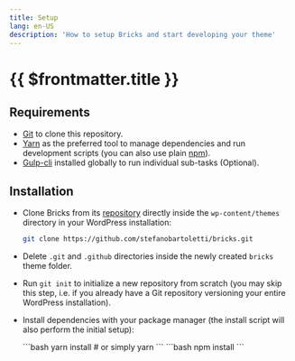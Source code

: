 ```yaml
---
title: Setup
lang: en-US
description: 'How to setup Bricks and start developing your theme'
---
```


# {{ $frontmatter.title }}

## Requirements

- [Git](https://git-scm.com/) to clone this repository.
- [Yarn](https://yarnpkg.com/) as the preferred tool to manage dependencies and run development scripts (you can also use plain [npm](https://nodejs.org/)).
- [Gulp-cli](https://github.com/gulpjs/gulp-cli) installed globally to run individual sub-tasks (Optional).

## Installation

- Clone Bricks from its [repository](https://github.com/stefanobartoletti/bricks) directly inside the `wp-content/themes` directory in your WordPress installation:

    ```bash
    git clone https://github.com/stefanobartoletti/bricks.git
    ```

- Delete `.git` and `.github` directories inside the newly created `bricks` theme folder.
  
- Run `git init` to initialize a new repository from scratch (you may skip this step, i.e. if you already have a Git repository versioning your entire WordPress installation).

- Install dependencies with your package manager (the install script will also perform the initial setup):

    <code-group>

    <code-block title="Yarn" active> 
    ```bash
    yarn install
    # or simply
    yarn
    ```
    </code-block>

    <code-block title="npm"> 
    ```bash
    npm install
    ```
    </code-block>
    
    </code-group>